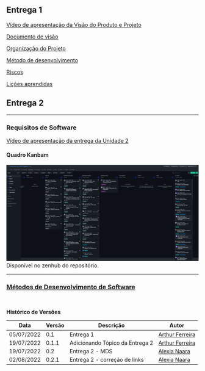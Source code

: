 
## Entrega 1
[Vídeo de apresentação da Visão do Produto e Projeto](https://drive.google.com/file/d/1eL-pX9ZtqTw1kxzvs4oMRPZgEVu55U2g/view?usp=sharing)

[Documento de visão](visao.md)

[Organização do Projeto](org_proj.md)

[Método de desenvolvimento](ciclos.md)

[Riscos](riscos.md)

[Lições aprendidas](licoes_aprendidas.md)

## Entrega 2
----------
### Requisitos de Software

[Vídeo de apresentação da entrega da Unidade 2](https://https://drive.google.com/file/d/1eL-pX9ZtqTw1kxeqhgj2W4x3wrRPZg4wqeVu55t22g/view?usp=sharing)

#### Quadro Kanbam

![QuadroKanban](./imagens/QuadroKanbam.png)
Disponível no zenhub do repositório.

----------

### [Métodos de Desenvolvimento de Software](dojo.md)

<!-- <span style="color:red">por favor, criem uma outra página específica para esse material. Deixem aqui, apenas os vídeos</span>.
<span style="color:red">outra supgestão: coloquem aqui, os links das outras páginas onde as entregas estão detalhadas. Ou seja: entrega 1: link para o Visão, etc,. Entrega 2: link para esse material, etc.</span>. -->
<br>

**Histórico de Versões**

| Data       | Versão | Descrição                       | Autor                                                         |
| ---------- | ------ | ------------------------------- | ------------------------------------------------------------- |
| 05/07/2022 | 0.1    | Entrega 1                       | [Arthur Ferreira](https://github.com/ArthurFerreiraRodrigues) |
| 19/07/2022 | 0.1.1  | Adicionando Tópico da Entrega 2 | [Arthur Ferreira](https://github.com/ArthurFerreiraRodrigues) |
| 19/07/2022 | 0.2    | Entrega 2 - MDS                 | [Alexia Naara](https://github.com/alexianaa)                  |
| 02/08/2022 | 0.2.1  | Entrega 2 - correção de links   | [Alexia Naara](https://github.com/alexianaa)                  |
